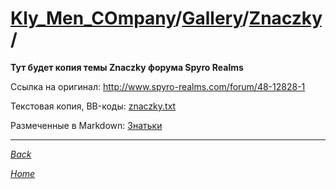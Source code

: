 ﻿# [Kly_Men_COmpany](https://github.com/aleksusklim/Kly_Men_COmpany "Kly_Men_COmpany")/[Gallery](https://github.com/aleksusklim/Kly_Men_COmpany/tree/master/Gallery "Kly_Men_COmpany/Gallery/")/[Znaczky](https://github.com/aleksusklim/Znaczky "Kly_Men_COmpany/Gallery/Znaczky/")/

**Тут будет копия темы Znaczky форума Spyro Realms**

Ссылка на оригинал: <http://www.spyro-realms.com/forum/48-12828-1>

Текстовая копия, BB-коды: [znaczky.txt](Знатьки/znaczky.txt)

Размеченные в Markdown: [Знатьки](./Знатьки)

---

_[Back](https://github.com/aleksusklim/Kly_Men_COmpany/tree/master/Gallery "Kly_Men_COmpany/Gallery/")_

_[Home](https://github.com/aleksusklim/Kly_Men_COmpany "Kly_Men_COmpany")_
